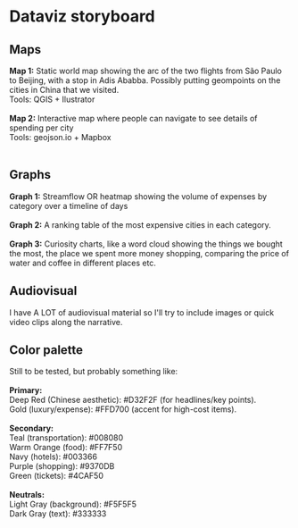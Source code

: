 # Dataviz storyboard

## Maps

**Map 1:** Static world map showing the arc of the two flights from São Paulo to Beijing, with a stop in Adis Ababba. Possibly putting geompoints on the cities in China that we visited.
<br>
Tools: QGIS + Ilustrator
<br><br>
**Map 2:** Interactive map where people can navigate to see details of spending per city
<br>
Tools: geojson.io + Mapbox
<br><br>

## Graphs

**Graph 1:** Streamflow OR heatmap showing the volume of expenses by category over a timeline of days
<br><br>
**Graph 2:** A ranking table of the most expensive cities in each category.
<br><br>
**Graph 3:** Curiosity charts, like a word cloud showing the things we bought the most, the place we spent more money shopping, comparing the price of water and coffee in different places etc.

## Audiovisual

I have A LOT of audiovisual material so I'll try to include images or quick video clips along the narrative.

## Color palette

Still to be tested, but probably something like:
<br><br>
**Primary:**
<br>
Deep Red (Chinese aesthetic): #D32F2F (for headlines/key points).
<br>
Gold (luxury/expense): #FFD700 (accent for high-cost items).
<br><br>
**Secondary:**
<br>
Teal (transportation): #008080
<br>
Warm Orange (food): #FF7F50
<br>
Navy (hotels): #003366
<br>
Purple (shopping): #9370DB
<br>
Green (tickets): #4CAF50
<br><br>
**Neutrals:**
<br>
Light Gray (background): #F5F5F5
<br>
Dark Gray (text): #333333